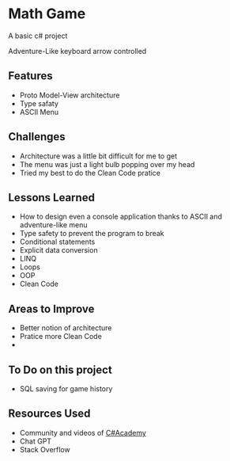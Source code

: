 <h1>Math Game</h1>
<p>A basic c# project</p>
<p>Adventure-Like keyboard arrow controlled</p>
<h2>Features</h2>
<ul>
<li>Proto Model-View architecture</li>
<li>Type safaty</li>
<li>ASCII Menu</li>
</ul>
<h2>Challenges</h2>
<ul>
  <li>Architecture was a little bit difficult for me to get</li>
  <li>The menu was just a light bulb popping over my head </li>
  <li>Tried my best to do the Clean Code pratice</li>
</ul>
<h2>Lessons Learned</h2>
<ul>
  <li>How to design even a console application thanks to ASCII and adventure-like menu</li>
  <li>Type safety to prevent the program to break</li>
  <li>Conditional statements</li>
  <li>Explicit data conversion</li>
  <li>LINQ</li>
  <li>Loops</li>
  <li>OOP</li>
  <li>Clean Code</li>
</ul>
<h2>Areas to Improve</h2>
<ul>
  <li>Better notion of architecture</li>
  <li>Pratice more Clean Code</li>
  <li></li>
</ul>
<h2>To Do on this project</h2>
<ul>
  <li>SQL saving for game history</li>
</ul>
<h2>Resources Used</h2>
<ul>
  <li>Community and videos of <a href="https://github.com/TheCSharpAcademy">C#Academy</a> </li>
  <li>Chat GPT</li>
  <li>Stack Overflow</li>
</ul>
